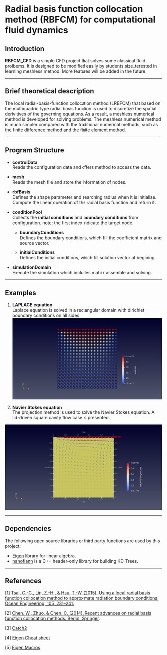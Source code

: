 # Radial basis function collocation method (RBFCM) for computational fluid dynamics

## Introduction
**RBFCM_CFD** is a simple CFD project that solves some classical fluid prolbems. It is designed to be modified easily by students  size_terested in learning meshless method. More features will be added in the future.
***
## Brief theoretical description

The local radial-basis-function collocation method
(LRBFCM) that based on the multiquadric type radial basis function is used to discretize the spatial
derivitives of the governing equations. As a result, a meshless numerical method is developed for
solving problems. The meshless numerical method is much simpler compared with the traditional numerical methods, such as the finite difference method and the finite element method.

***
## Program Structure

* **controlData** \
Reads the configuration data and offers method to access the data.

* **mesh** \
Reads the mesh file and store the information of nodes.

* **rbfBasis** \
Defines the shape parameter and searching radius when it is initialize. Compute the linear operation of the radial basis function and return it.

* **conditionPool** \
    Collects the **initial conditions** and **boundary conditions** from configuration.
    note: the first index indicate the target node.

    * **boundaryConditions** \
        Defines the boundary conditions, which fill the coefficient matrix and source vector.

    * **initialConditions** \
        Defines the initial conditions, which fill solution vector at begining.

* **simulationDomain** \
Execute the simulation which includes matrix assemble and solving.

***
## Examples

1. **LAPLACE equation** \
Laplace equation is solved in a rectangular domain with dirichlet boundary conditions on all sides.
![](/asset/laplace.png)

2. **Navier Stokes equation** \
The projection method is used to solve the Navier Stokes equation. A lid-driven square cavity flow case is presented.

![](/asset/lidCavity.png) 
***

## Dependencies
The following open source libraries or third party functions are used by this project:
- [Eigen](https://eigen.tuxfamily.org/index.php?title=Main_Page) library for linear algebra.
- [nanoflann](https://github.com/jlblancoc/nanoflann) is a C++ header-only library for building KD-Trees.
***
## References
[1] [Tsai, C.-C., Lin, Z.-H., & Hsu, T.-W. (2015). Using a local radial basis function collocation method to approximate radiation boundary conditions. Ocean Engineering, 105, 231–241.](https://doi.org/10.1016/j.oceaneng.2015.06.030) 

[2] [Chen, W., Zhuo. & Chen, C. (2014). Recent advances on radial basis function collocation methods. Berlin: Springer](https://www.springer.com/gp/book/9783642395710).

[3] [Catch2](http://blog.guorongfei.com/2016/08/22/cpp-unit-test-catch/) 

[4] [Eigen Cheat sheet](https://gist.github.com/gocarlos/c91237b02c120c6319612e42fa196d77) 

[5] [Eigen Macros](https://eigen.tuxfamily.org/dox/TopicPreprocessorDirectives.html) 
